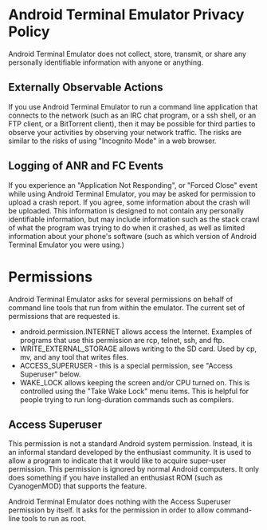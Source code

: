 # Android Terminal Emulator Privacy Policy

Android Terminal Emulator does not collect, store, transmit, or share any personally identifiable information with anyone or anything.

## Externally Observable Actions

If you use Android Terminal Emulator to run a command line application that connects to the network (such as an IRC chat program, or a ssh shell, or an FTP client, or a BitTorrent client), then it may be possible for third parties to observe your activities by observing your network traffic. The risks are similar to the risks of using "Incognito Mode" in a web browser.

## Logging of ANR and FC Events

If you experience an "Application Not Responding", or "Forced Close" event while using Android Terminal Emulator, you may be asked for permission to upload a crash report. If you agree, some information about the crash will be uploaded. This information is designed to not contain any personally identifiable information, but may include information such as the stack crawl of what the program was trying to do when it crashed, as well as limited information about your phone's software (such as which version of Android Terminal Emulator you were using.)

# Permissions

Android Terminal Emulator asks for several permissions on behalf of command line tools that run from within the emulator. The current set of permissions that are requested is.

* android.permission.INTERNET allows access the Internet. Examples of programs that use this permission are rcp, telnet, ssh, and ftp.
* WRITE_EXTERNAL_STORAGE allows writing to the SD card. Used by cp, mv, and any tool that writes files.
* ACCESS_SUPERUSER - this is a special permission, see "Access Superuser" below.
* WAKE_LOCK allows keeping the screen and/or CPU turned on. This is controlled using the "Take Wake Lock" menu items. This is helpful for people trying to run long-duration commands such as compilers.

## Access Superuser

This permission is not a standard Android system permission. Instead, it is an informal standard developed by
the enthusiast community. It is used to allow a program to indicate that it would like to acquire super-user
permission. This permission is ignored by normal Android computers. It only does something if you have installed an enthusiast ROM (such as CyanogenMOD) that supports the feature.

Android Terminal Emulator does nothing with the Access Superuser permission by itself. It asks for the permission in order to allow command-line tools to run as root.
